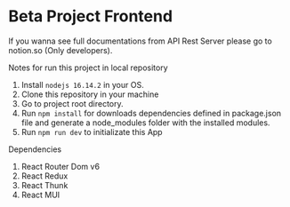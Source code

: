 # Beta Project Frontend

If you wanna see full documentations from API Rest Server please go to notion.so (Only developers).

Notes for run this project in local repository

1. Install `nodejs 16.14.2` in your OS.
2. Clone this repository in your machine
3. Go to project root directory.
4. Run `npm install` for downloads dependencies defined in package.json file and generate a node_modules folder with the installed modules.
5. Run `npm run dev` to initializate this App

Dependencies

1. React Router Dom v6
2. React Redux
3. React Thunk
4. React MUI
